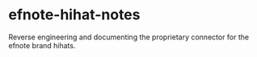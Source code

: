 # efnote-hihat-notes
Reverse engineering and documenting the proprietary connector for the efnote brand hihats.

